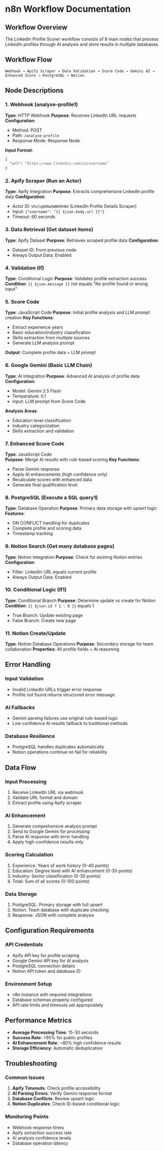 # n8n Workflow Documentation

## Workflow Overview

The LinkedIn Profile Scorer workflow consists of 8 main nodes that process LinkedIn profiles through AI analysis and store results in multiple databases.

## Workflow Flow

```
Webhook → Apify Scraper → Data Validation → Score Code → Gemini AI → Enhanced Score → PostgreSQL → Notion
```

## Node Descriptions

### 1. Webhook (analyse-profile1)
**Type**: HTTP Webhook
**Purpose**: Receives LinkedIn URL requests
**Configuration**:
- Method: POST
- Path: `/analyse-profile`
- Response Mode: Response Node

**Input Format**:
```json
{
  "url": "https://www.linkedin.com/in/username"
}
```

### 2. Apify Scraper (Run an Actor)
**Type**: Apify Integration
**Purpose**: Extracts comprehensive LinkedIn profile data
**Configuration**:
- Actor ID: `VhxlqQXRwhW8H5hNV` (LinkedIn Profile Details Scraper)
- Input: `{"username": "{{ $json.body.url }}"}`
- Timeout: 60 seconds

### 3. Data Retrieval (Get dataset items)
**Type**: Apify Dataset
**Purpose**: Retrieves scraped profile data
**Configuration**:
- Dataset ID: From previous node
- Always Output Data: Enabled

### 4. Validation (If)
**Type**: Conditional Logic
**Purpose**: Validates profile extraction success
**Condition**: `{{ $json.message }}` not equals "No profile found or wrong input"

### 5. Score Code
**Type**: JavaScript Code
**Purpose**: Initial profile analysis and LLM prompt creation
**Key Functions**:
- Extract experience years
- Basic education/industry classification  
- Skills extraction from multiple sources
- Generate LLM analysis prompt

**Output**: Complete profile data + LLM prompt

### 6. Google Gemini (Basic LLM Chain)
**Type**: AI Integration
**Purpose**: Advanced AI analysis of profile data
**Configuration**:
- Model: Gemini 2.5 Flash
- Temperature: 0.1
- Input: LLM prompt from Score Code

**Analysis Areas**:
- Education level classification
- Industry categorization
- Skills extraction and validation

### 7. Enhanced Score Code
**Type**: JavaScript Code  
**Purpose**: Merge AI results with rule-based scoring
**Key Functions**:
- Parse Gemini response
- Apply AI enhancements (high confidence only)
- Recalculate scores with enhanced data
- Generate final qualification level

### 8. PostgreSQL (Execute a SQL query1)
**Type**: Database Operation
**Purpose**: Primary data storage with upsert logic
**Features**:
- ON CONFLICT handling for duplicates
- Complete profile and scoring data
- Timestamp tracking

### 9. Notion Search (Get many database pages)
**Type**: Notion Integration
**Purpose**: Check for existing Notion entries
**Configuration**:
- Filter: LinkedIn URL equals current profile
- Always Output Data: Enabled

### 10. Conditional Logic (If1)
**Type**: Conditional Branch
**Purpose**: Determine update vs create for Notion
**Condition**: `{{ $json.id ? 1 : 0 }}` equals 1
- True Branch: Update existing page
- False Branch: Create new page

### 11. Notion Create/Update
**Type**: Notion Database Operations
**Purpose**: Secondary storage for team collaboration
**Properties**: All profile fields + AI reasoning

## Error Handling

### Input Validation
- Invalid LinkedIn URLs trigger error response
- Profile not found returns structured error message

### AI Fallbacks
- Gemini parsing failures use original rule-based logic
- Low confidence AI results fallback to traditional methods

### Database Resilience
- PostgreSQL handles duplicates automatically
- Notion operations continue on fail for reliability

## Data Flow

### Input Processing
1. Receive LinkedIn URL via webhook
2. Validate URL format and domain
3. Extract profile using Apify scraper

### AI Enhancement
1. Generate comprehensive analysis prompt
2. Send to Google Gemini for processing
3. Parse AI response with error handling
4. Apply high-confidence results only

### Scoring Calculation
1. Experience: Years of work history (0-40 points)
2. Education: Degree level with AI enhancement (0-30 points)  
3. Industry: Sector classification (0-30 points)
4. Total: Sum of all scores (0-100 points)

### Data Storage
1. PostgreSQL: Primary storage with full upsert
2. Notion: Team database with duplicate checking
3. Response: JSON with complete analysis

## Configuration Requirements

### API Credentials
- Apify API key for profile scraping
- Google Gemini API key for AI analysis
- PostgreSQL connection details
- Notion API token and database ID

### Environment Setup
- n8n instance with required integrations
- Database schemas properly configured
- API rate limits and timeouts set appropriately

## Performance Metrics

- **Average Processing Time**: 15-30 seconds
- **Success Rate**: >95% for public profiles
- **AI Enhancement Rate**: ~80% high confidence results
- **Storage Efficiency**: Automatic deduplication

## Troubleshooting

### Common Issues
1. **Apify Timeouts**: Check profile accessibility
2. **AI Parsing Errors**: Verify Gemini response format
3. **Database Conflicts**: Review upsert logic
4. **Notion Duplicates**: Check ID-based conditional logic

### Monitoring Points
- Webhook response times
- Apify extraction success rate
- AI analysis confidence levels
- Database operation latency